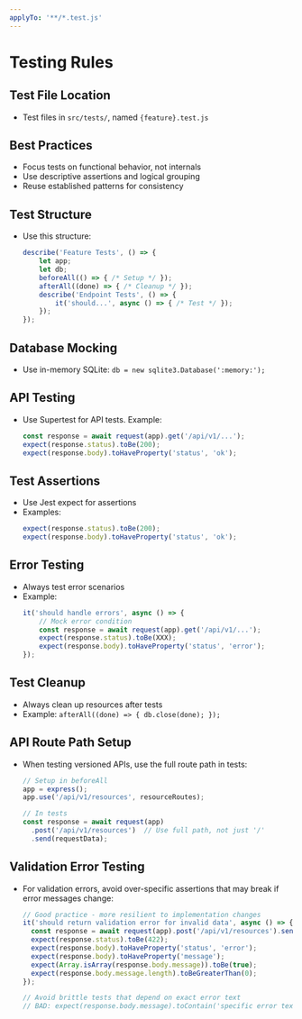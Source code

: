 ```yaml
---
applyTo: '**/*.test.js'
---
```

# Testing Rules

## Test File Location
- Test files in `src/tests/`, named `{feature}.test.js`

## Best Practices
- Focus tests on functional behavior, not internals
- Use descriptive assertions and logical grouping
- Reuse established patterns for consistency

## Test Structure
- Use this structure:
	```js
	describe('Feature Tests', () => {
		let app;
		let db;
		beforeAll(() => { /* Setup */ });
		afterAll((done) => { /* Cleanup */ });
		describe('Endpoint Tests', () => {
			it('should...', async () => { /* Test */ });
		});
	});
	```

## Database Mocking
- Use in-memory SQLite: `db = new sqlite3.Database(':memory:');`

## API Testing
- Use Supertest for API tests. Example:
	```js
	const response = await request(app).get('/api/v1/...');
	expect(response.status).toBe(200);
	expect(response.body).toHaveProperty('status', 'ok');
	```

## Test Assertions
- Use Jest expect for assertions
- Examples:
	```js
	expect(response.status).toBe(200);
	expect(response.body).toHaveProperty('status', 'ok');
	```

## Error Testing
- Always test error scenarios
- Example:
	```js
	it('should handle errors', async () => {
		// Mock error condition
		const response = await request(app).get('/api/v1/...');
		expect(response.status).toBe(XXX);
		expect(response.body).toHaveProperty('status', 'error');
	});
	```

## Test Cleanup
- Always clean up resources after tests
- Example: `afterAll((done) => { db.close(done); });`

## API Route Path Setup
- When testing versioned APIs, use the full route path in tests:
	```js
	// Setup in beforeAll
	app = express();
	app.use('/api/v1/resources', resourceRoutes);

	// In tests
	const response = await request(app)
	  .post('/api/v1/resources')  // Use full path, not just '/'
	  .send(requestData);
	```

## Validation Error Testing
- For validation errors, avoid over-specific assertions that may break if error messages change:
	```js
	// Good practice - more resilient to implementation changes
	it('should return validation error for invalid data', async () => {
	  const response = await request(app).post('/api/v1/resources').send(invalidData);
	  expect(response.status).toBe(422);
	  expect(response.body).toHaveProperty('status', 'error');
	  expect(response.body).toHaveProperty('message');
	  expect(Array.isArray(response.body.message)).toBe(true);
	  expect(response.body.message.length).toBeGreaterThan(0);
	});

	// Avoid brittle tests that depend on exact error text
	// BAD: expect(response.body.message).toContain('specific error text');
	```